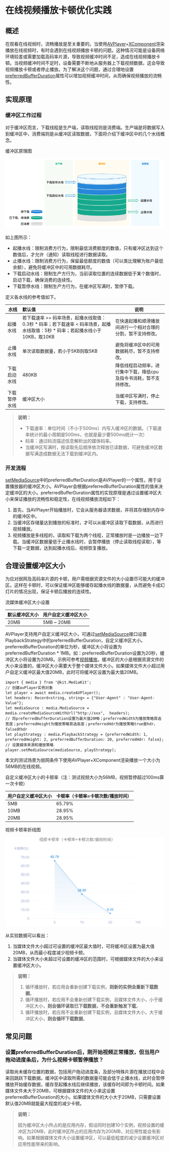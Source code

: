 # 在线视频播放卡顿优化实践

## 概述

在观看在线视频时，流畅播放是至关重要的。当使用[AVPlayer](../reference/apis-media-kit/arkts-apis-media-AVPlayer.md)+[XComponent](../reference/apis-arkui/arkui-ts/ts-basic-components-xcomponent.md)渲染播放在线视频时，有时会遇到在线视频播放卡顿的问题。这种情况可能是设备网络环境较差或需要加载高码率片源，导致视频缓冲时间不足，造成在线视频播放卡顿。当视频缓冲时间不足时，设备需要不断地从服务器上下载视频数据，这会导致视频播放卡顿或者停止播放。为了解决这个问题，通过合理地设置[preferredBufferDuration](../reference/apis-media-kit/arkts-apis-media-i.md#playbackstrategy12)属性可以增加视频缓冲时间，从而确保视频播放的流畅性。

## 实现原理

### 缓冲区工作过程

对于缓冲区而言，下载线程是生产端，读取线程则是消费端。生产端是将数据写入到缓冲区中，消费端则是从缓冲区读取数据，下面将介绍下缓冲区中的几个水线概念。

缓冲区原理图  


![online_video_playback_lags_practice](./figures/online_video_playback_lags_practice.PNG)

如上图所示：

- 起播水线：限制消费方行为，限制最低消费额度的数值，只有缓冲区达到这个数值后，才允许（通知）读取线程进行数据读取。
- 止播水线：限制消费方行为，保留最低额度的数值（可以类比理解为账户最低余额），避免将缓冲区中的可用数据耗尽。
- 下载启动水线：限制生产方行为，当前读取位置的连续数据低于某个数值时，启动下载，确保消费的连续性。
- 下载暂停水线：限制生产方行为，在缓冲区写满时，暂停下载。

定义各水线的参考值如下。

| **水线**     | 默认值                                                       | 说明                                                         |
| ------------ | :----------------------------------------------------------- | ------------------------------------------------------------ |
| 起播水线     | 若下载速率 >= 码率场景，起播水线取值：0.3秒 * 码率；若下载速率 < 码率场景，起播水线取值：5秒 * 码率；若起播水线小于10KB，取10KB | 在快速起播和顺滑播放间进行一个相对合理的分割，暂不支持修改。 |
| 止播水线     | 单次读取数据量，若小于5KB则取5KB                             | 避免将缓冲区中的可用数据耗尽，暂不支持修改。                 |
| 下载启动水线 | 480KB                                                        | 降低线程启动频率，进行集中下载，降低cpu及指令书消耗，暂不支持修改。 |
| 下载暂停水线 | 缓冲区大小                                                   | 当缓冲区写满时，停止下载，支持修改。                         |

>**说明：**
>
>- 下载速率：单位时间（不小于500ms）内写入缓冲区的数据。（下载速率统计的最小周期是500ms，也就是最少要500ms统计一次）
>- 码率：通过码流描述信息解析出的媒体码率。
>- 当缓冲区写满时，按读取先后顺序依次释放已读数据，可避免缓冲区数据写满造成数据无法下载到缓冲区内。

### 开发流程

[setMediaSource](../reference/apis-media-kit/arkts-apis-media-AVPlayer.md#setmediasource12)中的preferredBufferDuration是AVPlayer的一个属性，用于设置播放器的缓冲区大小。AVPlayer会根据preferredBufferDuration属性的值来决定缓冲区的大小。preferredBufferDuration属性的实现原理是通过设置缓冲区大小来保证播放的流畅性和稳定性，在线视频播放流程如下：

1. 首先，当AVPlayer开始播放时，它会从服务器请求数据，并将其存储到内存中的缓冲区中。
2. 当缓冲区存储量达到播放的标准时，才可以从缓冲区读取下载数据，从而进行视频播放。
3. 视频播放是多线程的，读取和下载为两个线程，正常播放时是一边播放一边下载。当缓冲区数据量低于止播水线时，会暂停播放（停止读取线程读取），等下载一定数据，达到起播水线后，视频恢复播放。

## 合理设置缓冲区大小

为应对弱网及高码率片源的卡顿，用户需根据资源文件的大小设置尽可能大的缓冲区。这样在卡顿时，可以保证缓冲区能够缓存起播水线的数据量，从而避免卡成幻灯片的情况出现，保证卡顿后播放的连续性。

流媒体缓冲区大小设置

| **默认缓冲区大小** | 用户自定义缓冲区大小 |
| ------------------ | -------------------- |
| 20MB               | 5MB ~ 20MB           |

AVPlayer支持用户自定义缓冲区大小，可通过[setMediaSource](../reference/apis-media-kit/arkts-apis-media-AVPlayer.md#setmediasource12)接口设置PlaybackStrategy中的preferredBufferDuration，自定义缓冲区大小。preferredBufferDuration的单位为秒，缓冲区大小将设置为preferredBufferDuration * 1MB。如：preferredBufferDuration设置为20秒，缓冲区大小将设置为20MB。示例可参考[视频播放](../media/media/video-playback.md)。缓冲区的大小是根据资源文件的大小来设置的，缓冲区大小需要大于整个媒体文件大小。如果媒体文件大小超过用户自定义缓冲区最大值20MB，此时可将缓冲区设置为最大值20MB。

```
import { media } from '@kit.MediaKit';
// 创建avPlayer实例对象
let player = await media.createAVPlayer();
let headers: Record<string, string> = {"User-Agent" : "User-Agent-Value"};
let mediaSource : media.MediaSource = media.createMediaSourceWithUrl("http://xxx",  headers);
// 将preferredBufferDuration设置为最大值20MB；preferredWidth为播放策略首选宽度；preferredHeight为播放策略首选高度；preferredHdr为播放策略true是hdr，false非hdr
let playStrategy : media.PlaybackStrategy = {preferredWidth: 1, preferredHeight: 2, preferredBufferDuration: 20, preferredHdr: false};
// 设置媒体来源和播放策略
player.setMediaSource(mediaSource, playStrategy);
```

本文的测试场景为弱网条件下使用AVPlayer+XComponent渲染播放一个大小为56MB的在线视频。

自定义缓冲区大小的卡顿率（注：测试视频大小为56MB，视频暂停超过100ms算一次卡顿）

| **用户自定义缓冲区大小** | **卡顿率（卡顿率=卡顿次数/播放时间）** |
| ------------------------ | -------------------------------------- |
| 5MB                      | 65.79%                                 |
| 10MB                     | 28.95%                                 |
| 20MB                     | 28.95%                                 |

视频卡顿率折线图  


![online_video_playback_lags_practice_chart](./figures/online_video_playback_lags_practice_chart.PNG)

从实验数据可以看出：

1. 当媒体文件大小超过可设置的缓冲区最大值时，可将缓冲区设置为最大值20MB，从而最小程度减少视频卡顿。
2. 当媒体文件大小未超过可设置的缓冲区的范围时，可根据媒体文件的大小来设置缓冲区大小。

>**说明：**
>
>1. 循环播放时，若应用会重新创建下载实例，**则新的实例会重新下载数据**。
>2. 循环播放时，若应用不会重新创建下载实例，且媒体文件大小，小于缓冲区大小，**则会循环读取已下载数据，不会重新触发下载**。
>3. 循环播放时，若应用不会重新创建下载实例，且媒体文件大小，大于缓冲区大小，**则会循环下载数据**。
>

## 常见问题

### 设置preferredBufferDuration后，刚开始视频正常播放，但当用户拖动进度条后，为什么视频卡顿暂停播放？

读取尚未缓存位置的数据，包括用户拖动进度条，及部分特殊片源在播放过程中会来回跳跃下载数据。缓冲区中读取所需的数据量可能会低于止播水线，此时会暂停播放开始缓存数据，缓存至起播水线后继续播放，该缓存时间即为卡顿时间。如果媒体文件未大于20MB，可根据媒体文件的大小来这设置preferredBufferDuration的大小。如果媒体文件的大小大于20MB，只需要设置默认值20MB就能最大程度的减少卡顿。

>**说明：**
>
>因为缓冲区大小所占的是应用内存，假设同时创建10个实例，视频设置的缓冲区为20MB，此时缓冲区所占的应用内存为200MB，对应用性能会有影响。如果根据媒体文件大小设置缓冲区，可以最低程度的减少设置缓冲区对应用性能带来的影响。